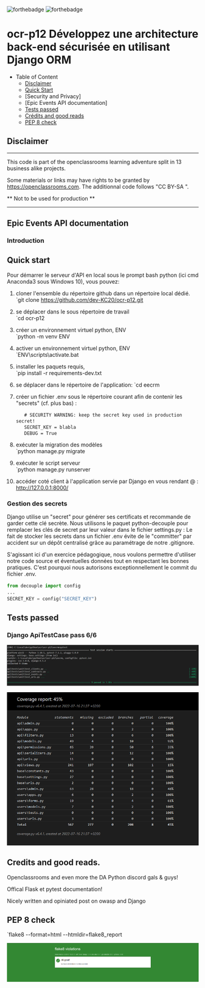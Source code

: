 ![forthebadge](https://forthebadge.com/images/badges/cc-0.svg)
![forthebadge](https://forthebadge.com/images/badges/made-with-python.svg)  



# ocr-p12 Développez une architecture back-end sécurisée en utilisant Django ORM

- Table of Content
  - [Disclaimer](#disclaimer)
  - [Quick Start](#quick-start)
  - [Security and Privacy]
  - [Epic Events API documentation]
  - [Tests passed](#tests-passed)
  - [Crédits and good reads](#credits-and-good-reads)
  - [PEP 8 check](#pep-8-check)


  
## Disclaimer

---

This code is part of the openclassrooms learning adventure split in 13 business alike projects.  
  
  
Some materials or links may have rights to be granted by https://openclassrooms.com. 
The additionnal code follows "CC BY-SA ".
  
** Not to be used for production **  

---

## Epic Events API documentation

### Introduction




## Quick start


Pour démarrer le serveur d'API en local 
sous le prompt bash python (ici cmd Anaconda3 sous Windows 10), vous pouvez:

1.  cloner l'ensemble du répertoire github dans un répertoire local dédié.
    `git clone https://github.com/dev-KC20/ocr-p12.git  
  
2.  se déplacer dans le sous répertoire de travail   
    `cd ocr-p12  
  
3. créer un environnement virtuel python, ENV  
    `python -m venv ENV  
  
4.  activer un environnement virtuel python, ENV  
    `ENV\scripts\activate.bat  

5.  installer les paquets requis,  
    `pip install -r requirements-dev.txt 

6.  se déplacer dans le répertoire de l'application:
    `cd eecrm     
  
7.  créer un fichier .env sous le répertoire courant afin de contenir les "secrets" (cf. plus bas) :  
     ``` 
        # SECURITY WARNING: keep the secret key used in production secret!  
        SECRET_KEY = blabla  
        DEBUG = True  
     ``` 
  
8.  exécuter la migration des modèles  
    `python manage.py migrate  
  
9.  exécuter le script serveur  
    `python manage.py runserver  
  
10. accéder coté client à l'application servie par Django en vous rendant @ :  
    http://127.0.0.1:8000/   
  
   


### Gestion des secrets

Django utilise un "secret" pour générer ses certificats et recommande de garder cette clé secrète. 
Nous utilisons le paquet python-decouple pour remplacer les clés de secret par leur valeur dans le fichier settings.py :
Le fait de stocker les secrets dans un fichier .env évite de le "committer" par accident sur un dépôt centralisé grâce au paramétrage de notre .gitignore.

S'agissant ici d'un exercice pédagogique, nous voulons permettre d'utiliser notre code source et éventuelles données tout en respectant les bonnes pratiques. C'est pourquoi nous autorisons exceptionnellement le commit du fichier .env.

```py
from decouple import config
...
SECRET_KEY = config("SECRET_KEY")

```

## Tests passed


### Django ApiTestCase pass 6/6

![](img/p12-tests-passed-2022-07-16-214829.png)  

![](img/p12-pytest-cov-2022-07-16-213906.png)  


## Credits and good reads.

Openclassrooms and even more the DA Python discord gals & guys!

Offical Flask et pytest documentation!

Nicely written and opiniated post on owasp and Django


## PEP 8 check

`flake8 --format=html --htmldir=flake8_report

![](img/p12-flake8-report-2022-07-16-213208.png)  
